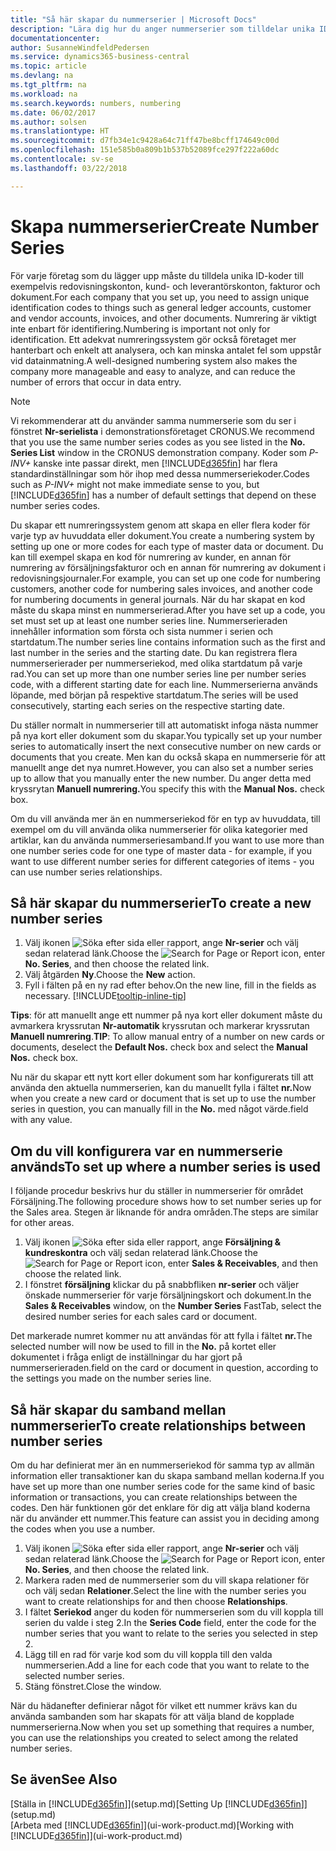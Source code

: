 ```yaml
---
title: "Så här skapar du nummerserier | Microsoft Docs"
description: "Lära dig hur du anger nummerserier som tilldelar unika ID-koder till konton och dokument i Business Central."
documentationcenter: 
author: SusanneWindfeldPedersen
ms.service: dynamics365-business-central
ms.topic: article
ms.devlang: na
ms.tgt_pltfrm: na
ms.workload: na
ms.search.keywords: numbers, numbering
ms.date: 06/02/2017
ms.author: solsen
ms.translationtype: HT
ms.sourcegitcommit: d7fb34e1c9428a64c71ff47be8bcff174649c00d
ms.openlocfilehash: 151e585b0a809b1b537b52089fce297f222a60dc
ms.contentlocale: sv-se
ms.lasthandoff: 03/22/2018

---
```

# <a name="create-number-series"></a><span data-ttu-id="2b8f8-103">Skapa nummerserier</span><span class="sxs-lookup"><span data-stu-id="2b8f8-103">Create Number Series</span></span>
<span data-ttu-id="2b8f8-104">För varje företag som du lägger upp måste du tilldela unika ID-koder till exempelvis redovisningskonton, kund- och leverantörskonton, fakturor och dokument.</span><span class="sxs-lookup"><span data-stu-id="2b8f8-104">For each company that you set up, you need to assign unique identification codes to things such as general ledger accounts, customer and vendor accounts, invoices, and other documents.</span></span> <span data-ttu-id="2b8f8-105">Numrering är viktigt inte enbart för identifiering.</span><span class="sxs-lookup"><span data-stu-id="2b8f8-105">Numbering is important not only for identification.</span></span> <span data-ttu-id="2b8f8-106">Ett adekvat numreringssystem gör också företaget mer hanterbart och enkelt att analysera, och kan minska antalet fel som uppstår vid datainmatning.</span><span class="sxs-lookup"><span data-stu-id="2b8f8-106">A well-designed numbering system also makes the company more manageable and easy to analyze, and can reduce the number of errors that occur in data entry.</span></span>

> [!NOTE]  
>   <span data-ttu-id="2b8f8-107">Vi rekommenderar att du använder samma nummerserie som du ser i fönstret **Nr-serielista** i demonstrationsföretaget CRONUS.</span><span class="sxs-lookup"><span data-stu-id="2b8f8-107">We recommend that you use the same number series codes as you see listed in the **No. Series List** window in the CRONUS demonstration company.</span></span> <span data-ttu-id="2b8f8-108">Koder som *P-INV+* kanske inte passar direkt, men [!INCLUDE[d365fin](includes/d365fin_md.md)] har flera standardinställningar som hör ihop med dessa nummerseriekoder.</span><span class="sxs-lookup"><span data-stu-id="2b8f8-108">Codes such as *P-INV+* might not make immediate sense to you, but [!INCLUDE[d365fin](includes/d365fin_md.md)] has a number of default settings that depend on these number series codes.</span></span>

<span data-ttu-id="2b8f8-109">Du skapar ett numreringssystem genom att skapa en eller flera koder för varje typ av huvuddata eller dokument.</span><span class="sxs-lookup"><span data-stu-id="2b8f8-109">You create a numbering system by setting up one or more codes for each type of master data or document.</span></span> <span data-ttu-id="2b8f8-110">Du kan till exempel skapa en kod för numrering av kunder, en annan för numrering av försäljningsfakturor och en annan för numrering av dokument i redovisningsjournaler.</span><span class="sxs-lookup"><span data-stu-id="2b8f8-110">For example, you can set up one code for numbering customers, another code for numbering sales invoices, and another code for numbering documents in general journals.</span></span> <span data-ttu-id="2b8f8-111">När du har skapat en kod måste du skapa minst en nummerserierad.</span><span class="sxs-lookup"><span data-stu-id="2b8f8-111">After you have set up a code, you set must set up at least one number series line.</span></span> <span data-ttu-id="2b8f8-112">Nummerserieraden innehåller information som första och sista nummer i serien och startdatum.</span><span class="sxs-lookup"><span data-stu-id="2b8f8-112">The number series line contains information such as the first and last number in the series and the starting date.</span></span> <span data-ttu-id="2b8f8-113">Du kan registrera flera nummerserierader per nummerseriekod, med olika startdatum på varje rad.</span><span class="sxs-lookup"><span data-stu-id="2b8f8-113">You can set up more than one number series line per number series code, with a different starting date for each line.</span></span> <span data-ttu-id="2b8f8-114">Nummerserierna används löpande, med början på respektive startdatum.</span><span class="sxs-lookup"><span data-stu-id="2b8f8-114">The series will be used consecutively, starting each series on the respective starting date.</span></span>

<span data-ttu-id="2b8f8-115">Du ställer normalt in nummerserier till att automatiskt infoga nästa nummer på nya kort eller dokument som du skapar.</span><span class="sxs-lookup"><span data-stu-id="2b8f8-115">You typically set up your number series to automatically insert the next consecutive number on new cards or documents that you create.</span></span> <span data-ttu-id="2b8f8-116">Men kan du också skapa en nummerserie för att manuellt ange det nya numret.</span><span class="sxs-lookup"><span data-stu-id="2b8f8-116">However, you can also set a number series up to allow that you manually enter the new number.</span></span> <span data-ttu-id="2b8f8-117">Du anger detta med kryssrytan **Manuell numrering.**</span><span class="sxs-lookup"><span data-stu-id="2b8f8-117">You specify this with the **Manual Nos.** check box.</span></span>

<span data-ttu-id="2b8f8-118">Om du vill använda mer än en nummerseriekod för en typ av huvuddata, till exempel om du vill använda olika nummerserier för olika kategorier med artiklar, kan du använda nummerseriesamband.</span><span class="sxs-lookup"><span data-stu-id="2b8f8-118">If you want to use more than one number series code for one type of master data - for example, if you want to use different number series for different categories of items - you can use number series relationships.</span></span>

## <a name="to-create-a-new-number-series"></a><span data-ttu-id="2b8f8-119">Så här skapar du nummerserier</span><span class="sxs-lookup"><span data-stu-id="2b8f8-119">To create a new number series</span></span>
1. <span data-ttu-id="2b8f8-120">Välj ikonen ![Söka efter sida eller rapport](media/ui-search/search_small.png "Ikonen Söka efter sida eller rapport"), ange **Nr-serier** och välj sedan relaterad länk.</span><span class="sxs-lookup"><span data-stu-id="2b8f8-120">Choose the ![Search for Page or Report](media/ui-search/search_small.png "Search for Page or Report icon") icon, enter **No. Series**, and then choose the related link.</span></span>
2. <span data-ttu-id="2b8f8-121">Välj åtgärden **Ny**.</span><span class="sxs-lookup"><span data-stu-id="2b8f8-121">Choose the **New** action.</span></span>
3. <span data-ttu-id="2b8f8-122">Fyll i fälten på en ny rad efter behov.</span><span class="sxs-lookup"><span data-stu-id="2b8f8-122">On the new line, fill in the fields as necessary.</span></span> [!INCLUDE[tooltip-inline-tip](includes/tooltip-inline-tip_md.md)]

<span data-ttu-id="2b8f8-123">**Tips**: för att manuellt ange ett nummer på nya kort eller dokument måste du avmarkera kryssrutan **Nr-automatik** kryssrutan och markerar kryssrutan **Manuell numrering**.</span><span class="sxs-lookup"><span data-stu-id="2b8f8-123">**TIP**: To allow manual entry of a number on new cards or documents, deselect the **Default Nos.** check box and select the **Manual Nos.** check box.</span></span>

<span data-ttu-id="2b8f8-124">Nu när du skapar ett nytt kort eller dokument som har konfigurerats till att använda den aktuella nummerserien, kan du manuellt fylla i fältet **nr.**</span><span class="sxs-lookup"><span data-stu-id="2b8f8-124">Now when you create a new card or document that is set up to use the number series in question, you can manually fill in the **No.**</span></span> <span data-ttu-id="2b8f8-125">med något värde.</span><span class="sxs-lookup"><span data-stu-id="2b8f8-125">field with any value.</span></span>  

## <a name="to-set-up-where-a-number-series-is-used"></a><span data-ttu-id="2b8f8-126">Om du vill konfigurera var en nummerserie används</span><span class="sxs-lookup"><span data-stu-id="2b8f8-126">To set up where a number series is used</span></span>
<span data-ttu-id="2b8f8-127">I följande procedur beskrivs hur du ställer in nummerserier för området Försäljning.</span><span class="sxs-lookup"><span data-stu-id="2b8f8-127">The following procedure shows how to set number series up for the Sales area.</span></span> <span data-ttu-id="2b8f8-128">Stegen är liknande för andra områden.</span><span class="sxs-lookup"><span data-stu-id="2b8f8-128">The steps are similar for other areas.</span></span>
1. <span data-ttu-id="2b8f8-129">Välj ikonen ![Söka efter sida eller rapport](media/ui-search/search_small.png "Ikonen Söka efter sida eller rapport"), ange **Försäljning & kundreskontra** och välj sedan relaterad länk.</span><span class="sxs-lookup"><span data-stu-id="2b8f8-129">Choose the ![Search for Page or Report](media/ui-search/search_small.png "Search for Page or Report icon") icon, enter **Sales & Receivables**, and then choose the related link.</span></span>
2. <span data-ttu-id="2b8f8-130">I fönstret **försäljning** klickar du på snabbfliken **nr-serier** och väljer önskade nummerserier för varje försäljningskort och dokument.</span><span class="sxs-lookup"><span data-stu-id="2b8f8-130">In the **Sales & Receivables** window, on the **Number Series** FastTab, select the desired number series for each sales card or document.</span></span>

<span data-ttu-id="2b8f8-131">Det markerade numret kommer nu att användas för att fylla i fältet **nr.**</span><span class="sxs-lookup"><span data-stu-id="2b8f8-131">The selected number will now be used to fill in the **No.**</span></span> <span data-ttu-id="2b8f8-132">på kortet eller dokumentet i fråga enligt de inställningar du har gjort på nummerserieraden.</span><span class="sxs-lookup"><span data-stu-id="2b8f8-132">field on the card or document in question, according to the settings you made on the number series line.</span></span>

## <a name="to-create-relationships-between-number-series"></a><span data-ttu-id="2b8f8-133">Så här skapar du samband mellan nummerserier</span><span class="sxs-lookup"><span data-stu-id="2b8f8-133">To create relationships between number series</span></span>
<span data-ttu-id="2b8f8-134">Om du har definierat mer än en nummerseriekod för samma typ av allmän information eller transaktioner kan du skapa samband mellan koderna.</span><span class="sxs-lookup"><span data-stu-id="2b8f8-134">If you have set up more than one number series code for the same kind of basic information or transactions, you can create relationships between the codes.</span></span> <span data-ttu-id="2b8f8-135">Den här funktionen gör det enklare för dig att välja bland koderna när du använder ett nummer.</span><span class="sxs-lookup"><span data-stu-id="2b8f8-135">This feature can assist you in deciding among the codes when you use a number.</span></span>

1. <span data-ttu-id="2b8f8-136">Välj ikonen ![Söka efter sida eller rapport](media/ui-search/search_small.png "Ikonen Söka efter sida eller rapport"), ange **Nr-serier** och välj sedan relaterad länk.</span><span class="sxs-lookup"><span data-stu-id="2b8f8-136">Choose the ![Search for Page or Report](media/ui-search/search_small.png "Search for Page or Report icon") icon, enter **No. Series**, and then choose the related link.</span></span>
2. <span data-ttu-id="2b8f8-137">Markera raden med de nummerserier som du vill skapa relationer för och välj sedan **Relationer**.</span><span class="sxs-lookup"><span data-stu-id="2b8f8-137">Select the line with the number series you want to create relationships for and then choose **Relationships**.</span></span>
3. <span data-ttu-id="2b8f8-138">I fältet **Seriekod** anger du koden för nummerserien som du vill koppla till serien du valde i steg 2.</span><span class="sxs-lookup"><span data-stu-id="2b8f8-138">In the **Series Code** field, enter the code for the number series that you want to relate to the series you selected in step 2.</span></span>
4. <span data-ttu-id="2b8f8-139">Lägg till en rad för varje kod som du vill koppla till den valda nummerserien.</span><span class="sxs-lookup"><span data-stu-id="2b8f8-139">Add a line for each code that you want to relate to the selected number series.</span></span>
5. <span data-ttu-id="2b8f8-140">Stäng fönstret.</span><span class="sxs-lookup"><span data-stu-id="2b8f8-140">Close the window.</span></span>

<span data-ttu-id="2b8f8-141">När du hädanefter definierar något för vilket ett nummer krävs kan du använda sambanden som har skapats för att välja bland de kopplade nummerserierna.</span><span class="sxs-lookup"><span data-stu-id="2b8f8-141">Now when you set up something that requires a number, you can use the relationships you created to select among the related number series.</span></span>

## <a name="see-also"></a><span data-ttu-id="2b8f8-142">Se även</span><span class="sxs-lookup"><span data-stu-id="2b8f8-142">See Also</span></span>
<span data-ttu-id="2b8f8-143">[Ställa in [!INCLUDE[d365fin](includes/d365fin_md.md)]](setup.md)</span><span class="sxs-lookup"><span data-stu-id="2b8f8-143">[Setting Up [!INCLUDE[d365fin](includes/d365fin_md.md)]](setup.md)</span></span>  
<span data-ttu-id="2b8f8-144">[Arbeta med [!INCLUDE[d365fin](includes/d365fin_md.md)]](ui-work-product.md)</span><span class="sxs-lookup"><span data-stu-id="2b8f8-144">[Working with [!INCLUDE[d365fin](includes/d365fin_md.md)]](ui-work-product.md)</span></span>  

